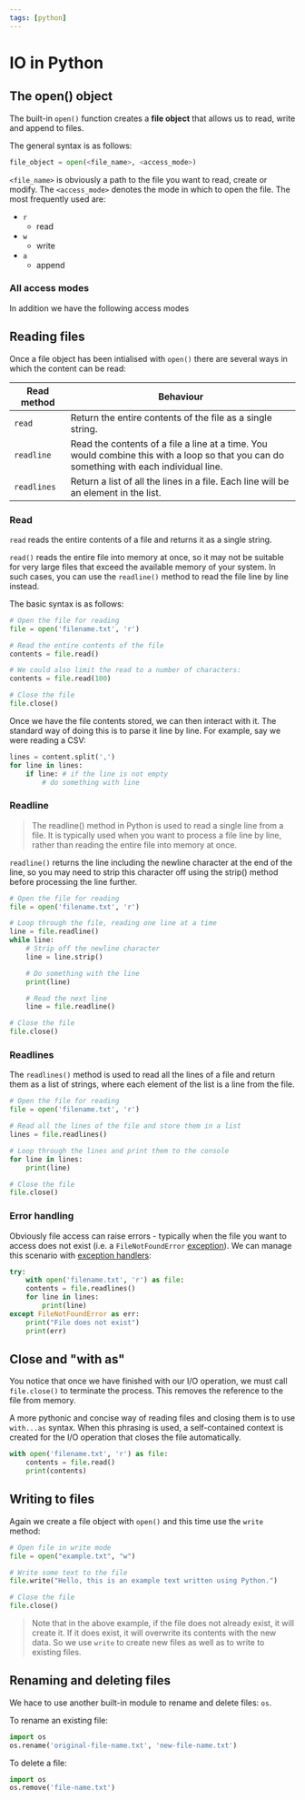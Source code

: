 ```yaml
---
tags: [python]
---
```


# IO in Python

## The open() object

The built-in `open()` function creates a **file object** that allows us to read,
write and append to files.

The general syntax is as follows:

```py
file_object = open(<file_name>, <access_mode>)
```

`<file_name>` is obviously a path to the file you want to read, create or
modify. The `<access_mode>` denotes the mode in which to open the file. The most
frequently used are:

- `r`
  - read
- `w`
  - write
- `a`
  - append

### All access modes

In addition we have the following access modes

## Reading files

Once a file object has been intialised with `open()` there are several ways in
which the content can be read:

| Read method | Behaviour                                                                                                                                |
| ----------- | ---------------------------------------------------------------------------------------------------------------------------------------- |
| `read`      | Return the entire contents of the file as a single string.                                                                               |
| `readline`  | Read the contents of a file a line at a time. You would combine this with a loop so that you can do something with each individual line. |
| `readlines` | Return a list of all the lines in a file. Each line will be an element in the list.                                                      |

### Read

`read` reads the entire contents of a file and returns it as a single string.

`read()` reads the entire file into memory at once, so it may not be suitable
for very large files that exceed the available memory of your system. In such
cases, you can use the `readline()` method to read the file line by line
instead.

The basic syntax is as follows:

```py
# Open the file for reading
file = open('filename.txt', 'r')

# Read the entire contents of the file
contents = file.read()

# We could also limit the read to a number of characters:
contents = file.read(100)

# Close the file
file.close()
```

Once we have the file contents stored, we can then interact with it. The
standard way of doing this is to parse it line by line. For example, say we were
reading a CSV:

```py
lines = content.split(',')
for line in lines:
    if line: # if the line is not empty
        # do something with line
```

### Readline

> The readline() method in Python is used to read a single line from a file. It
> is typically used when you want to process a file line by line, rather than
> reading the entire file into memory at once.

`readline()` returns the line including the newline character at the end of the
line, so you may need to strip this character off using the strip() method
before processing the line further.

```python
# Open the file for reading
file = open('filename.txt', 'r')

# Loop through the file, reading one line at a time
line = file.readline()
while line:
    # Strip off the newline character
    line = line.strip()

    # Do something with the line
    print(line)

    # Read the next line
    line = file.readline()

# Close the file
file.close()
```

### Readlines

The `readlines()` method is used to read all the lines of a file and return them
as a list of strings, where each element of the list is a line from the file.

```py
# Open the file for reading
file = open('filename.txt', 'r')

# Read all the lines of the file and store them in a list
lines = file.readlines()

# Loop through the lines and print them to the console
for line in lines:
    print(line)

# Close the file
file.close()
```

### Error handling

Obviously file access can raise errors - typically when the file you want to
access does not exist (i.e. a `FileNotFoundError`
[exception](Error_handling_in_Python.md)).
We can manage this scenario with
[exception handlers](Error_handling_in_Python.md):

```py
try:
    with open('filename.txt', 'r') as file:
    contents = file.readlines()
    for line in lines:
        print(line)
except FileNotFoundError as err:
    print("File does not exist")
    print(err)
```

## Close and "with as"

You notice that once we have finished with our I/O operation, we must call
`file.close()` to terminate the process. This removes the reference to the file
from memory.

A more pythonic and concise way of reading files and closing them is to use
`with...as` syntax. When this phrasing is used, a self-contained context is
created for the I/O operation that closes the file automatically.

```py
with open('filename.txt', 'r') as file:
    contents = file.read()
    print(contents)
```

## Writing to files

Again we create a file object with `open()` and this time use the `write`
method:

```py
# Open file in write mode
file = open("example.txt", "w")

# Write some text to the file
file.write("Hello, this is an example text written using Python.")

# Close the file
file.close()
```

> Note that in the above example, if the file does not already exist, it will
> create it. If it does exist, it will overwrite its contents with the new data.
> So we use `write` to create new files as well as to write to existing files.

## Renaming and deleting files

We hace to use another built-in module to rename and delete files: `os`.

To rename an existing file:

```py
import os
os.rename('original-file-name.txt', 'new-file-name.txt')
```

To delete a file:

```py
import os
os.remove('file-name.txt')
```
